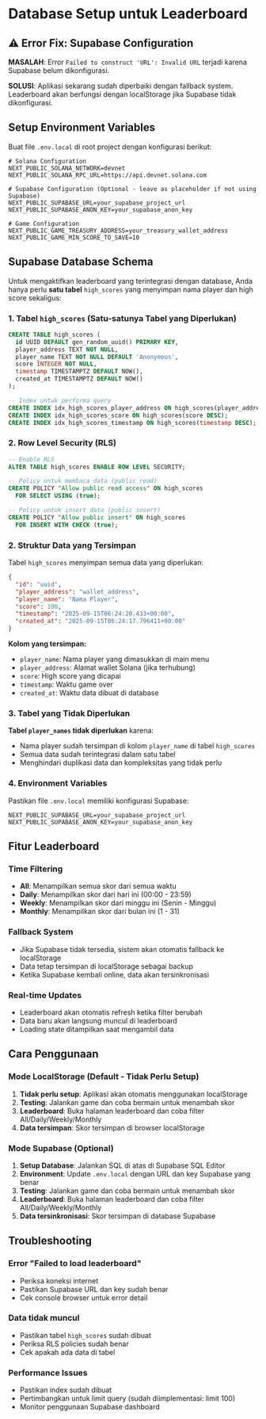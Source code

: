 # Database Setup untuk Leaderboard

## ⚠️ Error Fix: Supabase Configuration

**MASALAH**: Error `Failed to construct 'URL': Invalid URL` terjadi karena Supabase belum dikonfigurasi.

**SOLUSI**: Aplikasi sekarang sudah diperbaiki dengan fallback system. Leaderboard akan berfungsi dengan localStorage jika Supabase tidak dikonfigurasi.

## Setup Environment Variables

Buat file `.env.local` di root project dengan konfigurasi berikut:

```env
# Solana Configuration
NEXT_PUBLIC_SOLANA_NETWORK=devnet
NEXT_PUBLIC_SOLANA_RPC_URL=https://api.devnet.solana.com

# Supabase Configuration (Optional - leave as placeholder if not using Supabase)
NEXT_PUBLIC_SUPABASE_URL=your_supabase_project_url
NEXT_PUBLIC_SUPABASE_ANON_KEY=your_supabase_anon_key

# Game Configuration
NEXT_PUBLIC_GAME_TREASURY_ADDRESS=your_treasury_wallet_address
NEXT_PUBLIC_GAME_MIN_SCORE_TO_SAVE=10
```

## Supabase Database Schema

Untuk mengaktifkan leaderboard yang terintegrasi dengan database, Anda hanya perlu **satu tabel** `high_scores` yang menyimpan nama player dan high score sekaligus:

### 1. Tabel `high_scores` (Satu-satunya Tabel yang Diperlukan)

```sql
CREATE TABLE high_scores (
  id UUID DEFAULT gen_random_uuid() PRIMARY KEY,
  player_address TEXT NOT NULL,
  player_name TEXT NOT NULL DEFAULT 'Anonymous',
  score INTEGER NOT NULL,
  timestamp TIMESTAMPTZ DEFAULT NOW(),
  created_at TIMESTAMPTZ DEFAULT NOW()
);

-- Index untuk performa query
CREATE INDEX idx_high_scores_player_address ON high_scores(player_address);
CREATE INDEX idx_high_scores_score ON high_scores(score DESC);
CREATE INDEX idx_high_scores_timestamp ON high_scores(timestamp DESC);
```

### 2. Row Level Security (RLS)

```sql
-- Enable RLS
ALTER TABLE high_scores ENABLE ROW LEVEL SECURITY;

-- Policy untuk membaca data (public read)
CREATE POLICY "Allow public read access" ON high_scores
  FOR SELECT USING (true);

-- Policy untuk insert data (public insert)
CREATE POLICY "Allow public insert" ON high_scores
  FOR INSERT WITH CHECK (true);
```

### 2. Struktur Data yang Tersimpan

Tabel `high_scores` menyimpan semua data yang diperlukan:

```json
{
  "id": "uuid",
  "player_address": "wallet_address",
  "player_name": "Nama Player",
  "score": 100,
  "timestamp": "2025-09-15T06:24:20.433+00:00",
  "created_at": "2025-09-15T06:24:17.796411+00:00"
}
```

**Kolom yang tersimpan:**
- `player_name`: Nama player yang dimasukkan di main menu
- `player_address`: Alamat wallet Solana (jika terhubung)
- `score`: High score yang dicapai
- `timestamp`: Waktu game over
- `created_at`: Waktu data dibuat di database

### 3. Tabel yang Tidak Diperlukan

**Tabel `player_names` tidak diperlukan** karena:
- Nama player sudah tersimpan di kolom `player_name` di tabel `high_scores`
- Semua data sudah terintegrasi dalam satu tabel
- Menghindari duplikasi data dan kompleksitas yang tidak perlu

### 4. Environment Variables

Pastikan file `.env.local` memiliki konfigurasi Supabase:

```env
NEXT_PUBLIC_SUPABASE_URL=your_supabase_project_url
NEXT_PUBLIC_SUPABASE_ANON_KEY=your_supabase_anon_key
```

## Fitur Leaderboard

### Time Filtering
- **All**: Menampilkan semua skor dari semua waktu
- **Daily**: Menampilkan skor dari hari ini (00:00 - 23:59)
- **Weekly**: Menampilkan skor dari minggu ini (Senin - Minggu)
- **Monthly**: Menampilkan skor dari bulan ini (1 - 31)

### Fallback System
- Jika Supabase tidak tersedia, sistem akan otomatis fallback ke localStorage
- Data tetap tersimpan di localStorage sebagai backup
- Ketika Supabase kembali online, data akan tersinkronisasi

### Real-time Updates
- Leaderboard akan otomatis refresh ketika filter berubah
- Data baru akan langsung muncul di leaderboard
- Loading state ditampilkan saat mengambil data

## Cara Penggunaan

### Mode LocalStorage (Default - Tidak Perlu Setup)
1. **Tidak perlu setup**: Aplikasi akan otomatis menggunakan localStorage
2. **Testing**: Jalankan game dan coba bermain untuk menambah skor
3. **Leaderboard**: Buka halaman leaderboard dan coba filter All/Daily/Weekly/Monthly
4. **Data tersimpan**: Skor tersimpan di browser localStorage

### Mode Supabase (Optional)
1. **Setup Database**: Jalankan SQL di atas di Supabase SQL Editor
2. **Environment**: Update `.env.local` dengan URL dan key Supabase yang benar
3. **Testing**: Jalankan game dan coba bermain untuk menambah skor
4. **Leaderboard**: Buka halaman leaderboard dan coba filter All/Daily/Weekly/Monthly
5. **Data tersinkronisasi**: Skor tersimpan di database Supabase

## Troubleshooting

### Error "Failed to load leaderboard"
- Periksa koneksi internet
- Pastikan Supabase URL dan key sudah benar
- Cek console browser untuk error detail

### Data tidak muncul
- Pastikan tabel `high_scores` sudah dibuat
- Periksa RLS policies sudah benar
- Cek apakah ada data di tabel

### Performance Issues
- Pastikan index sudah dibuat
- Pertimbangkan untuk limit query (sudah diimplementasi: limit 100)
- Monitor penggunaan Supabase dashboard
